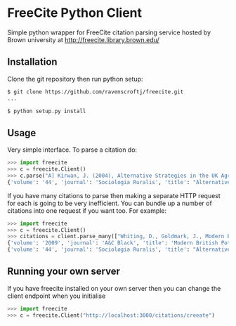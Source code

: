# FreeCite Python Client #

Simple python wrapper for FreeCite citation parsing service hosted by Brown university at http://freecite.library.brown.edu/

## Installation ##

Clone the git repository then run python setup:

````bash
$ git clone https://github.com/ravenscroftj/freecite.git
...

$ python setup.py install

````

## Usage ##

Very simple interface. To parse a citation do:

````python
>>> import freecite
>>> c = freecite.Client()
>>> c.parse("A] Kirwan, J. (2004), Alternative Strategies in the UK Agro-Food System: Interrogating the Alterity of Farmers' Markets. Sociologia Ruralis, 44: 395-415. doi: 10.1111/j.1467-9523.2004.00283.")
{'volume': '44', 'journal': 'Sociologia Ruralis', 'title': "Alternative Strategies in the UK Agro-Food System: Interrogating the Alterity of Farmers' Markets", 'pages': '395--415', 'authors': ['J Kirwan']}
````

If you have many citations to parse then making a separate HTTP request for each is going to be very inefficient. You can bundle up a number of citations into one request if you want too. For example:


````python
>>> import freecite
>>> c = freecite.Client()
>>> citations = client.parse_many(["Whiting, D., Goldmark, J., Modern British Potters and their Studios, A&C Black, 2009. ISBN-10: 0713687320, p. 128-133.","A] Kirwan, J. (2004), Alternative Strategies in the UK Agro-Food System: Interrogating the Alterity of Farmers' Markets. Sociologia Ruralis, 44: 395-415. doi: 10.1111/j.1467-9523.2004.00283."])
{'volume': '2009', 'journal': 'A&C Black', 'title': 'Modern British Potters and their Studios', 'pages': '128--133', 'authors': ['D Whiting', 'J Goldmark']}
{'volume': '44', 'journal': 'Sociologia Ruralis', 'title': "Alternative Strategies in the UK Agro-Food System: Interrogating the Alterity of Farmers' Markets", 'pages': '395--415', 'authors': ['J Kirwan']}}
````

## Running your own server ##

If you have freecite installed on your own server then you can change the client endpoint when you initialise

````python
>>> import freecite
>>> c = freecite.Client("http://localhost:3000/citations/creeate")
````

